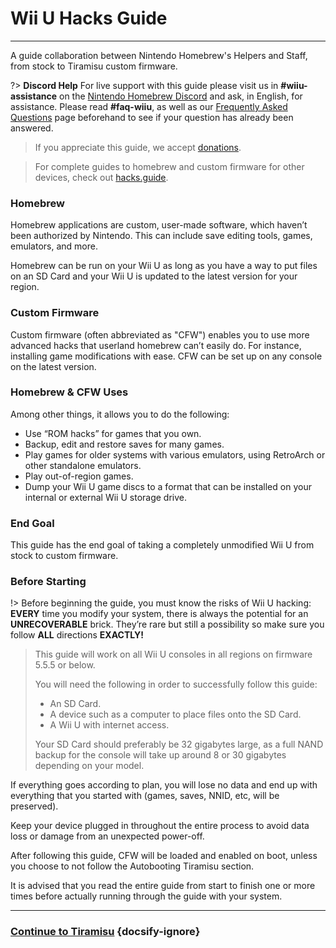 # Wii U Hacks Guide
---
A guide collaboration between Nintendo Homebrew's Helpers and Staff, from stock to Tiramisu custom firmware.

?> **Discord Help**
For live support with this guide please visit us in **#wiiu-assistance** on the [Nintendo Homebrew Discord](https://discord.gg/C29hYvh) and ask, in English, for assistance. Please read **#faq-wiiu**, as well as our [Frequently Asked Questions](faq) page beforehand to see if your question has already been answered.

> If you appreciate this guide, we accept [donations](donations).

> For complete guides to homebrew and custom firmware for other devices, check out [hacks.guide](https://hacks.guide).  

### Homebrew

Homebrew applications are custom, user-made software, which haven’t been authorized by Nintendo. This can include save editing tools, games, emulators, and more.

Homebrew can be run on your Wii U as long as you have a way to put files on an SD Card and your Wii U is updated to the latest version for your region.

### Custom Firmware

Custom firmware (often abbreviated as "CFW") enables you to use more advanced hacks that userland homebrew can’t easily do. For instance, installing game modifications with ease.
CFW can be set up on any console on the latest version.

### Homebrew & CFW Uses

Among other things, it allows you to do the following:

- Use “ROM hacks” for games that you own.
- Backup, edit and restore saves for many games.
- Play games for older systems with various emulators, using RetroArch or other standalone emulators.
- Play out-of-region games.
- Dump your Wii U game discs to a format that can be installed on your internal or external Wii U storage drive.


### End Goal

This guide has the end goal of taking a completely unmodified Wii U from stock to custom firmware.

### Before Starting

!> Before beginning the guide, you must know the risks of Wii U hacking: **EVERY** time you modify your system, there is always the potential for an **UNRECOVERABLE** brick. They’re rare but still a possibility so make sure you follow **ALL** directions **EXACTLY!**

>
> This guide will work on all Wii U consoles in all regions on firmware 5.5.5 or below.
>
> You will need the following in order to successfully follow this guide:
>
> - An SD Card.
> - A device such as a computer to place files onto the SD Card.
> - A Wii U with internet access.
>
> Your SD Card should preferably be 32 gigabytes large, as a full NAND backup for the console will take up around 8 or 30 gigabytes depending on your model.

If everything goes according to plan, you will lose no data and end up with everything that you started with (games, saves, NNID, etc, will be preserved).

Keep your device plugged in throughout the entire process to avoid data loss or damage from an unexpected power-off.

After following this guide, CFW will be loaded and enabled on boot, unless you choose to not follow the Autobooting Tiramisu section.

It is advised that you read the entire guide from start to finish one or more times before actually running through the guide with your system.

---

### [Continue to Tiramisu](tiramisu/sd-preparation) {docsify-ignore}
